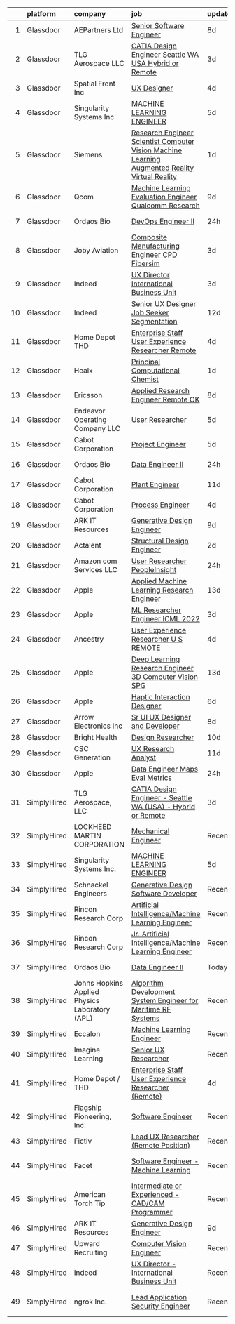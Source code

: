 

|    | platform    | company                                        | job                                                                                                                                                                                                                                                                                                                                                                                                                                                                                                                                                                                                                                                                                                                                                                                                                                                                                                                                                                                                                                                                                                                                                                                                                                                                                                                                                                                          | update_time   | location                    |
|---:|:------------|:-----------------------------------------------|:---------------------------------------------------------------------------------------------------------------------------------------------------------------------------------------------------------------------------------------------------------------------------------------------------------------------------------------------------------------------------------------------------------------------------------------------------------------------------------------------------------------------------------------------------------------------------------------------------------------------------------------------------------------------------------------------------------------------------------------------------------------------------------------------------------------------------------------------------------------------------------------------------------------------------------------------------------------------------------------------------------------------------------------------------------------------------------------------------------------------------------------------------------------------------------------------------------------------------------------------------------------------------------------------------------------------------------------------------------------------------------------------|:--------------|:----------------------------|
|  1 | Glassdoor   | AEPartners Ltd                                 | [Senior Software Engineer](https://www.glassdoor.com/partner/jobListing.htm?pos=103&ao=1110586&s=58&guid=000001829b1c5b79b7d31b1d0cd063a5&src=GD_JOB_AD&t=SR&vt=w&ea=1&cs=1_7706eeca&cb=1660459703493&jobListingId=1008055520626&cpc=59DF70BB7E75A6DF&jrtk=3-0-1gadhomt7j4ha801-1gadhomtrkltt800-be056f47ee7e339a--6NYlbfkN0DcOtN4F4E_UjiS2hsSSF-vmkygx0U8enHsl3WEE3ri6579Kh1XFWPZBmV5mne-bwlMKrEWTQ9ZJhgY5ZpGczhc_PkqVKZrJ2ptwIBEVOyNOge2Vof6Mggq3WddErudIkWk7mKkUp9FOBszdco-a3fa648d7B-fgsOF458Y_JGXx7xHkhUtE7291q_d6C4Nd9pY4tjZynYyMW4HOAmcQp8vCZVu-APIlBgsJXhH3qdhKIYkLeNGzMZD__IU7umpJZm_5osxagbJxJhKv5HscdB8Njsj6yC-9kaXHLSL3RGFN1h5cWls3S7joh1Ia5kJ4VQn_kpGUturO0rh7JIogpNLfJ0IJCC6Jq-taQXrx_3UsUcsc-9NdkwhEIMeRazlvjEMX4VKZIS8x-hzMEUGgEePRZvmng40FDnRoSajJIALLFAmSc1VCQzmRt8EjoTAxlYGHKDSUaJEDgnNq_nyA24rCZVK7hwRGwIIileiP4ntM0HayTK2ilOsTN8wH99v7NVHaO3UE7C9Vw%3D%3D)                                                                                                                                                                                                                                                                                                                                                                                                                                                                                                              | 8d            | Houston, TX                 |
|  2 | Glassdoor   | TLG Aerospace  LLC                             | [CATIA Design Engineer   Seattle WA  USA    Hybrid or Remote](https://www.glassdoor.com/partner/jobListing.htm?pos=101&ao=1110586&s=58&guid=000001829b1c5b79b7d31b1d0cd063a5&src=GD_JOB_AD&t=SR&vt=w&ea=1&cs=1_24f01c8e&cb=1660459703492&jobListingId=1008065865434&cpc=8A2751AE3750FD0B&jrtk=3-0-1gadhomt7j4ha801-1gadhomtrkltt800-0040c5469c466f80--6NYlbfkN0BKgzQyzTF1Q9mOsR1amaS-juVGLjHt5Cdom-gEF9y-xWqkDHxzYyAYpJ3zUcDhxz4Ucf0zofPiYoEIDmBTRbiOZ55wDGzQ3IoJ104kSJOEtv19uoBn6H2Uul8rVc9knP6AVoyemQZ36veN3QI-BZuLQyoIs5b6xvEs0rEnx54MoqeORBjUJloUumLEXEADN9ncIBoBwsd0CqnvTHanDb0aJw2b8FaWpX8Xoq25DgtoJCds9EKnwWTkhL4g8iJKoIe4KBH3hRUI4av9EoCd7y4O-N_osihpz-ePpc3TKLPbR2OOvysGYNUpSiHg0YckLbFtcJ7AbxByIvaRlXvFpP-VuLWfkijaWwBMp6lFfVcYuFiXUny0olIpWayIx4mmGj3DCxsT8bQdEiYUXWSQavT4QR820wBAVNbir3Su3giS12dgmUrUoYQj4LlMZr9snzcZ7ivAFrPiKX2ROiDoMcluGs1tj6jPNojTNtsMg_XpgFdvFv7T4OuaS5BmLkFRk7nOVfRTyhXG4Q%3D%3D)                                                                                                                                                                                                                                                                                                                                                                                                                                                                           | 3d            | Seattle, WA                 |
|  3 | Glassdoor   | Spatial Front  Inc                             | [UX Designer](https://www.glassdoor.com/partner/jobListing.htm?pos=114&ao=1136043&s=58&guid=000001829b1c5b79b7d31b1d0cd063a5&src=GD_JOB_AD&t=SR&vt=w&ea=1&cs=1_e29833e4&cb=1660459703494&jobListingId=1008063542038&jrtk=3-0-1gadhomt7j4ha801-1gadhomtrkltt800-03ef017a41aa4862-)                                                                                                                                                                                                                                                                                                                                                                                                                                                                                                                                                                                                                                                                                                                                                                                                                                                                                                                                                                                                                                                                                                            | 4d            | Remote                      |
|  4 | Glassdoor   | Singularity Systems Inc                        | [MACHINE LEARNING ENGINEER](https://www.glassdoor.com/partner/jobListing.htm?pos=102&ao=1110586&s=58&guid=000001829b1c5b79b7d31b1d0cd063a5&src=GD_JOB_AD&t=SR&vt=w&ea=1&cs=1_a72a90b7&cb=1660459703492&jobListingId=1008061183924&cpc=F45C15D234B746DE&jrtk=3-0-1gadhomt7j4ha801-1gadhomtrkltt800-7210eacefcc866b2--6NYlbfkN0CtwOkgDuej6vPfWODMxjOIyNEohQmdYMppGq8y8dOpBhDQGscm3dodQ8jwyPYAPvtMN8oOsFtAXeV00_JlJr2hexHfooBDObTkIixtocVIuly5mY_LhOoVsfT3yebNSuw3MixXazDBx5MNcje3IPzphM3oPK2w_zBOyGtydC8v00WH2tx7Qgl3pYOavSXSaCkg2q2jQWR1zzMp3F8nIyVS3L9-8u2uMHtx0X2LW69sPCsVu1gfNoAmUrPxqyW1f1mQD6v33BYX8myM5y2KaYwEUpjb4ko8z6VXuHGMYRoo91d070oTb75xQFnaznIutPkdaiTgp-_Fa9eGu-6Pjth9J88VeMwTze5A3rgklVqJr6660YSvOXL9eOwqB8lpmMX_3nFDX0nIulePBSTAP6U0JXOf7BorlH_PV5yhACbdPaO_QSknSDkp1XAyxcyLkpevAzwLnO8jzAXaA3Azxt8zxBB2NGozaUq7rL1YzdjNjKB9GoRH2KHLQwE1RQNKUaGZBcbCW3-Lmg%3D%3D)                                                                                                                                                                                                                                                                                                                                                                                                                                                                                                             | 5d            | Princeton, NJ               |
|  5 | Glassdoor   | Siemens                                        | [Research Engineer   Scientist  Computer Vision  Machine Learning  Augmented Reality   Virtual Reality](https://www.glassdoor.com/partner/jobListing.htm?pos=119&ao=1136043&s=58&guid=000001829b1c5b79b7d31b1d0cd063a5&src=GD_JOB_AD&t=SR&vt=w&cs=1_0092c022&cb=1660459703497&jobListingId=1008068126962&jrtk=3-0-1gadhomt7j4ha801-1gadhomtrkltt800-4a71327233e88ca6-)                                                                                                                                                                                                                                                                                                                                                                                                                                                                                                                                                                                                                                                                                                                                                                                                                                                                                                                                                                                                                       | 1d            | Princeton, NJ               |
|  6 | Glassdoor   | Qcom                                           | [Machine Learning Evaluation Engineer  Qualcomm Research](https://www.glassdoor.com/partner/jobListing.htm?pos=128&ao=1136043&s=58&guid=000001829b1c5b79b7d31b1d0cd063a5&src=GD_JOB_AD&t=SR&vt=w&cs=1_4c758ea4&cb=1660459703499&jobListingId=1008053405367&jrtk=3-0-1gadhomt7j4ha801-1gadhomtrkltt800-e31e39029997ac08-)                                                                                                                                                                                                                                                                                                                                                                                                                                                                                                                                                                                                                                                                                                                                                                                                                                                                                                                                                                                                                                                                     | 9d            | San Diego, CA               |
|  7 | Glassdoor   | Ordaos Bio                                     | [DevOps Engineer II](https://www.glassdoor.com/partner/jobListing.htm?pos=108&ao=1110586&s=58&guid=000001829b1c5b79b7d31b1d0cd063a5&src=GD_JOB_AD&t=SR&vt=w&cs=1_836af186&cb=1660459703493&jobListingId=1008069772497&cpc=FD1C1DA32C38CFA7&jrtk=3-0-1gadhomt7j4ha801-1gadhomtrkltt800-671fb5a155d598c3--6NYlbfkN0DG4ntHtB_rMsnfhgmnSvK2brktLme1L4SiDeJjQ-izrVOLqRJ5-yjEhSyAj73O13Q6PqClqupxeI4d1f3Ew64hUK-zThCSB6QScGbQF6OF21fym6AZiMYZgT9z3BsSRBeSmqfgAPLk2hMCrfS3hUdgolx2kLTCDlPauRzzyqgq4QiyjpDA7cVNIIWTS7QRAgLTk241mneBndQHpHbVmjGHb_FBCoCrb01_CFlrxdVSQBA9NFlEr7Ty_SWAvnl3hbk-Dcl4QbHrfZ8UJfvP1_tzYC_oAw4HhBhuZSKpmBCKA1No8rAENjB_aJLdTUtUWWkevejZkjRMnPDyiWMvlhMfL6gPGpi0ZrLKDHYPjoXCFD-4_etpVjWMV-fdssvXgknh3EZwaDxvQ0GTaz6IkJr7NMcaifPshIKSfb2m2UsgD4O3yQcLyVxV0uFZtrSNa-4NStOuF8EFDcQDqrAk7qdogakCdM46sSNsojAr_zhOBebE6GpQ-k7i2Xi17pfcmw2bI-bkFQgEVKAIfa_9D6-JmrwnRkr7ePHIAobqGdQ3fUlIK2gWpelOD9iJaH1BnaDcIabD6wm5CGQ80XAqNDaJ8EzUNxg6oEDApdxkxzavXp5BdtchxGJYmVEpknlE_HXGd-zrHR7531rMTVtngQbmNzdIW_6MTM3O9ksDB5Wz1J9cqjdqm2pn9_uQTXncQ2_vhyZV3xkxKa1fPx89jU96pIByZ5j9kR_ah7CHmTe1Sd6ZodaMGgPUrizJ1ZXsuN21XTMudiC1OeUjUJek0jis4UkILJGL_t-Iok_XvR1_S8y04iWAzuuq_dszmEu0n1PrJyjepPA72JOIfDMh99tC3q_ih1tWf37r-TEmxySVNa3pwV_r2UhqW3KPII8fgochHto2_4xUx_9d8O-J-y15wrZyDFRgi5BxRV6busV2GxviqCsvHVgyjyPSx0f1cqDA5BYrcchiFp-q6rbqDQQ9)                                                     | 24h           | New York, NY                |
|  8 | Glassdoor   | Joby Aviation                                  | [Composite Manufacturing Engineer   CPD Fibersim](https://www.glassdoor.com/partner/jobListing.htm?pos=122&ao=1136043&s=58&guid=000001829b1c5b79b7d31b1d0cd063a5&src=GD_JOB_AD&t=SR&vt=w&cs=1_442422f0&cb=1660459703498&jobListingId=1008065912832&jrtk=3-0-1gadhomt7j4ha801-1gadhomtrkltt800-7306a32ed2be1bfa-)                                                                                                                                                                                                                                                                                                                                                                                                                                                                                                                                                                                                                                                                                                                                                                                                                                                                                                                                                                                                                                                                             | 3d            | Marina, CA                  |
|  9 | Glassdoor   | Indeed                                         | [UX Director   International Business Unit](https://www.glassdoor.com/partner/jobListing.htm?pos=107&ao=1110586&s=58&guid=000001829b1c5b79b7d31b1d0cd063a5&src=GD_JOB_AD&t=SR&vt=w&cs=1_3c008ab2&cb=1660459703493&jobListingId=1008064793981&cpc=B076152010A3B66C&jrtk=3-0-1gadhomt7j4ha801-1gadhomtrkltt800-83c994506a5b7904--6NYlbfkN0CiRNM7CVr8YueLFKlzwbFWI0o7IjV438l4sVrvKZ0flpURU_mqoI8EbsK64YRr3ODu-8h7Ziiu6H8DRyUh-fCgefPVbobYL8Pb-_6nCRB8eJjoJuMYULuBYZmklPY7CyxQVsbWeA5pn0Rn0P1GtSeUtsxnQ099bmdHLcjqaC088RxaeaFNvPcKSRiIcS3Axpkc-1uORa_5mzHoKc2ZVKvhjW7Qbeb2aejkRRjAO909BkZFQlX1VTyzc_fJB8bDm79MnIFf1TcL4L5o5SOkbyzgmSDxtlUSqt7BwkDujNTWkS7sCsEK-MDOlAm0v5Z0_w2KdaLca99yEQeGH9eywVKocxjGF2SaD3aKZqvaqLKx9o6sDwah0JBfxW-SwSdNr4iZEUPZtt-MVIvGYW0FP_VfYyw0VgiQ4NIztTZXCr0IOTyFLiKIbHK7vbzBOkAYa2RAZ9b1e6x8E_H5GmjvOHsLAvdD1b0LqD8UFmqe2gX5beQAcoKKAWvKSIbLZg2z25P12FwgwZJz0Tf-68fTRZZv)                                                                                                                                                                                                                                                                                                                                                                                                                                                                                              | 3d            | New York, NY                |
| 10 | Glassdoor   | Indeed                                         | [Senior UX Designer  Job Seeker Segmentation](https://www.glassdoor.com/partner/jobListing.htm?pos=110&ao=1110586&s=58&guid=000001829b1c5b79b7d31b1d0cd063a5&src=GD_JOB_AD&t=SR&vt=w&cs=1_4b48021c&cb=1660459703494&jobListingId=1008045137917&cpc=AC285F3A3ECA6BB0&jrtk=3-0-1gadhomt7j4ha801-1gadhomtrkltt800-af48508456899348--6NYlbfkN0CiRNM7CVr8YueLFKlzwbFWI0o7IjV438l4sVrvKZ0flpURU_mqoI8EbsK64YRr3OBxamdZgdgkoza8v0a3MFieM377GjgT9XR7E3WLK0vRmBVo8F0ptwlr6nwM_zpcMnccqgRmHdyuwXmXoGaVEwdFkY6wK8aZ_mg6P3a0pju5CjYy_8HlE8jR_HieATOU9UssUFIhnxbL4r2mbREpkw4PuCWqSGJ85iUufCbFP-NMu51GbNE9RSmW_R_qrS34MM5OCr1t0JFltC7BjSK7bjEViFT-u7YiT1SmMRkfTES47OSXE3J3rK2qM5Y36_nJnadZhWBSvhRLJ7GcyFU8EtBbbV7xuJ9k3RXlzPw81AKv3WQZXTFK53F3Ag6Lzds1j7c5QU1iEYvFsImaMNHGC5dpRToe5--_Lfcpl1CAxmgOXjmQxZzdSi7LwoXAR1wpCbaohEqSAed5or8uUP9TMaa8ROzSDPBuyGZBhP8oqhFNzrVSbqKv2FTuYNyOVVfFvqAq-jx8dkgzDA1_ikVjrnJmhNCSCN-dvCY%3D)                                                                                                                                                                                                                                                                                                                                                                                                                                                                              | 12d           | Seattle, WA                 |
| 11 | Glassdoor   | Home Depot   THD                               | [Enterprise Staff User Experience Researcher  Remote ](https://www.glassdoor.com/partner/jobListing.htm?pos=129&ao=1136043&s=58&guid=000001829b1c5b79b7d31b1d0cd063a5&src=GD_JOB_AD&t=SR&vt=w&cs=1_eb474b67&cb=1660459703499&jobListingId=1008063577185&jrtk=3-0-1gadhomt7j4ha801-1gadhomtrkltt800-98841ea7cd005356-)                                                                                                                                                                                                                                                                                                                                                                                                                                                                                                                                                                                                                                                                                                                                                                                                                                                                                                                                                                                                                                                                        | 4d            | Atlanta, GA                 |
| 12 | Glassdoor   | Healx                                          | [Principal Computational Chemist](https://www.glassdoor.com/partner/jobListing.htm?pos=130&ao=1136043&s=58&guid=000001829b1c5b79b7d31b1d0cd063a5&src=GD_JOB_AD&t=SR&vt=w&ea=1&cs=1_9f6dc8d4&cb=1660459703499&jobListingId=1008068803410&jrtk=3-0-1gadhomt7j4ha801-1gadhomtrkltt800-7dfc143edf2ee09d-)                                                                                                                                                                                                                                                                                                                                                                                                                                                                                                                                                                                                                                                                                                                                                                                                                                                                                                                                                                                                                                                                                        | 1d            | Remote                      |
| 13 | Glassdoor   | Ericsson                                       | [Applied Research Engineer  Remote OK ](https://www.glassdoor.com/partner/jobListing.htm?pos=126&ao=1136043&s=58&guid=000001829b1c5b79b7d31b1d0cd063a5&src=GD_JOB_AD&t=SR&vt=w&cs=1_1da5a425&cb=1660459703499&jobListingId=1008056418648&jrtk=3-0-1gadhomt7j4ha801-1gadhomtrkltt800-a738decb98a04a21-)                                                                                                                                                                                                                                                                                                                                                                                                                                                                                                                                                                                                                                                                                                                                                                                                                                                                                                                                                                                                                                                                                       | 8d            | Plano, TX                   |
| 14 | Glassdoor   | Endeavor Operating Company  LLC                | [User Researcher](https://www.glassdoor.com/partner/jobListing.htm?pos=121&ao=1136043&s=58&guid=000001829b1c5b79b7d31b1d0cd063a5&src=GD_JOB_AD&t=SR&vt=w&cs=1_51a60bba&cb=1660459703498&jobListingId=1008060385314&jrtk=3-0-1gadhomt7j4ha801-1gadhomtrkltt800-77f36a4c45207d54-)                                                                                                                                                                                                                                                                                                                                                                                                                                                                                                                                                                                                                                                                                                                                                                                                                                                                                                                                                                                                                                                                                                             | 5d            | New York, NY                |
| 15 | Glassdoor   | Cabot Corporation                              | [Project Engineer](https://www.glassdoor.com/partner/jobListing.htm?pos=120&ao=1136043&s=58&guid=000001829b1c5b79b7d31b1d0cd063a5&src=GD_JOB_AD&t=SR&vt=w&cs=1_15ce610b&cb=1660459703497&jobListingId=1008061531769&jrtk=3-0-1gadhomt7j4ha801-1gadhomtrkltt800-949074bbe0e2c7ed-)                                                                                                                                                                                                                                                                                                                                                                                                                                                                                                                                                                                                                                                                                                                                                                                                                                                                                                                                                                                                                                                                                                            | 5d            | Carrollton, KY              |
| 16 | Glassdoor   | Ordaos Bio                                     | [Data Engineer II](https://www.glassdoor.com/partner/jobListing.htm?pos=106&ao=1110586&s=58&guid=000001829b1c5b79b7d31b1d0cd063a5&src=GD_JOB_AD&t=SR&vt=w&cs=1_4e8287d0&cb=1660459703493&jobListingId=1008069772532&cpc=7F6F94E2229B3AB5&jrtk=3-0-1gadhomt7j4ha801-1gadhomtrkltt800-a52e4f4e1b4705e6--6NYlbfkN0DG4ntHtB_rMsnfhgmnSvK2brktLme1L4SiDeJjQ-izrVOLqRJ5-yjEhSyAj73O13Q6PqClqupxeGeG-RRlaFEm2N2-zOAeczuccoK1YhQQ5XAx-kWA75mS1ghaY2n-Onk6LccoOQo4MSdOSkU5kOz9uNZ6TU69W7mk8WRdunDrmJhx_stfBsM2CzSJ2sRJlzSqTce---UhZOVGWa7bDWOAnfj6iDv3tveSo8dVl-l67zkutxxDLE-A4XVxbxJV-EYA689th7rFwQgQkhfra-Rb1lBj8ESTh59Iismfeii4yxJB6HxrBP_w8CTjSIPsUStdeLO6cbxrkyBdJ79ZFcNkMlFdS9RrjG_IN_ofH_jp-xr0sKRcpDUaLiVWAFOnD20OYRpE4DzkasWnDtLZwmG9iqK7bthkmLYftoD0RFcoGtOvUrfO7BVucuLOLLMN4I54tgPu1nDBIZTKA-3cwcs60bzVsck9__6PHmkOKJCGkotanj31Ie3LQlxh4kiwrRXKNpt9QeORXSqdDG_4qIBI55oMxh5NJWNfhVkGtl6lIkdp3rbvT6dYbLuTuv1GdyE_YS5FnQRX0eptx3LHupVo-FSdqf7ME1Db2zRQkqF-S6ZXaIUiUMKdAdvyHPlpfdDJfx_FMFQevX3AZJbHO9Siz5e6gtMlho4XWmBLrdLytx2oHveVI5mqPC-V4GY2RqADuybwWX1o-Csf840zMxqMBgDlG-fR8QTg1PmGFfFs1YyE4YMHCM_Vmrb79Kqlrhxud_wQrKcUPfT3rcThXLxZS7LDl6v6LmB_3rd0YGAC86R18mxCdy2RUJAmwBQImGtZ6zjn40YQngrQyzW_ZssP7iM0nwkImgARCZDnWBGsz1ACxhDrhyMqT693yXI8uZAW3pksMt-fy1P36GArfvqkpuUCIAo_aZ51JcssJ5sEvUCzKVC13NnTmbHJ3-pnSC8et60mm9zAIUojjJkTcQ_a)                                                       | 24h           | New York, NY                |
| 17 | Glassdoor   | Cabot Corporation                              | [Plant Engineer](https://www.glassdoor.com/partner/jobListing.htm?pos=124&ao=1136043&s=58&guid=000001829b1c5b79b7d31b1d0cd063a5&src=GD_JOB_AD&t=SR&vt=w&ea=1&cs=1_b14743fd&cb=1660459703498&jobListingId=1008047461935&jrtk=3-0-1gadhomt7j4ha801-1gadhomtrkltt800-2c7b7538a2449344-)                                                                                                                                                                                                                                                                                                                                                                                                                                                                                                                                                                                                                                                                                                                                                                                                                                                                                                                                                                                                                                                                                                         | 11d           | Midland, MI                 |
| 18 | Glassdoor   | Cabot Corporation                              | [Process Engineer](https://www.glassdoor.com/partner/jobListing.htm?pos=117&ao=1136043&s=58&guid=000001829b1c5b79b7d31b1d0cd063a5&src=GD_JOB_AD&t=SR&vt=w&cs=1_1e66d5ec&cb=1660459703494&jobListingId=1008063768473&jrtk=3-0-1gadhomt7j4ha801-1gadhomtrkltt800-0e72892da3ee5ccd-)                                                                                                                                                                                                                                                                                                                                                                                                                                                                                                                                                                                                                                                                                                                                                                                                                                                                                                                                                                                                                                                                                                            | 4d            | Tuscola, IL                 |
| 19 | Glassdoor   | ARK IT Resources                               | [Generative Design Engineer](https://www.glassdoor.com/partner/jobListing.htm?pos=115&ao=1136043&s=58&guid=000001829b1c5b79b7d31b1d0cd063a5&src=GD_JOB_AD&t=SR&vt=w&ea=1&cs=1_aeda2033&cb=1660459703494&jobListingId=1008053488799&jrtk=3-0-1gadhomt7j4ha801-1gadhomtrkltt800-968b136550eb3458-)                                                                                                                                                                                                                                                                                                                                                                                                                                                                                                                                                                                                                                                                                                                                                                                                                                                                                                                                                                                                                                                                                             | 9d            | Menlo Park, CA              |
| 20 | Glassdoor   | Actalent                                       | [Structural Design Engineer](https://www.glassdoor.com/partner/jobListing.htm?pos=109&ao=1110586&s=58&guid=000001829b1c5b79b7d31b1d0cd063a5&src=GD_JOB_AD&t=SR&vt=w&ea=1&cs=1_84911732&cb=1660459703494&jobListingId=1008067784537&cpc=32EE424DE2B657EB&jrtk=3-0-1gadhomt7j4ha801-1gadhomtrkltt800-1f6a228639f9e0cb--6NYlbfkN0ChYVx_I3yfZ_JDY3EFoivtqvi_stwnZ_kRt8Dowt_l_d1ydueao4NE-oUleRJ4yhgQ0-BJwKYZMwMuMKhpJerRD4haHoDbZnVcwegR2U4nt7xOTtxVdlBSEdCEgQszE3DcXgG1GsdO4oCyrlgTLjASoJGIbs1wrangK7qwz1cbtpSVap7k39mPsGdvnzuueAzlI67zCC8fw2s6c0PyRn3Irgi9TfWGe4OQvj_Mndh6e5PapiSyRHK_nbxbAgigKt9FHi5dv1Ga6X2Mw8zcY9RKY8Bsb9r6QGGmKvUAled_wylCmKzuQ2fdfW1QPeiTuMFKaNdWISj_dnY8EyfOnresvZygHd4pb38UUVLzLX7XJ7Q-UxT60T_DfXcFUxXiCovBT79XRG3C_cvfeyYsiRt7y325Ue7DPxwsAZvl6fUOph1qoES1PndQkT5jz6p8ClkQ1PxcodxE3dUuBw-hxaex0ZzC7lJhR1P-5a-wOwdp6AgrylUrqACze4eXGxpKqBjqiftxoOIPtfoM4p6RmEBKImWuSSic1Py9AhwIIlR17oUg_wE5gVAOzQ42NSv4aqwh-_WafPemzIpLa1qMrDtC4v0RiSFqQw27CGL2yI9o5wYri8EaCK2b6IX3-5yCEx-4yLv1H-5ktLN-3Vq_ptovqmh7HmqOLzb1jmVkgQWHLoaSgkYAV6ZENE-xw9hWUUjS4pEA7nZmyaHry8gos9lMZRoGkQ-DZPFIK3eI4l7Bl25C4ijGfN79WABwtss6ctyCchY_H0Z3tQwJh0-2V2rtmRmLUAiSM9SLrZVuYxDFBsqmOodeJNesnyTNVKf6riaKzGu1Dy56BPgjvVv11Gmq-dltrRF8MVEab2usgEHstwCFvvtCNPHCCNzWqUj3EdAAMMZz2RfxRspOKzOM7rVQ-98yYPi-dR24OKVcBdcaHWT48TTTUtQ8muMb8wq2OW3AJhObax2JdHNA9KYmCQWpPpcCW5MMXR8%3D)                          | 2d            | Ridley Park, PA             |
| 21 | Glassdoor   | Amazon com Services LLC                        | [User Researcher  PeopleInsight](https://www.glassdoor.com/partner/jobListing.htm?pos=116&ao=1136043&s=58&guid=000001829b1c5b79b7d31b1d0cd063a5&src=GD_JOB_AD&t=SR&vt=w&cs=1_3590995d&cb=1660459703494&jobListingId=1008069900162&jrtk=3-0-1gadhomt7j4ha801-1gadhomtrkltt800-b43c760616da6fc1-)                                                                                                                                                                                                                                                                                                                                                                                                                                                                                                                                                                                                                                                                                                                                                                                                                                                                                                                                                                                                                                                                                              | 24h           | Seattle, WA                 |
| 22 | Glassdoor   | Apple                                          | [Applied Machine Learning Research Engineer](https://www.glassdoor.com/partner/jobListing.htm?pos=104&ao=1110586&s=58&guid=000001829b1c5b79b7d31b1d0cd063a5&src=GD_JOB_AD&t=SR&vt=w&cs=1_bc45b96c&cb=1660459703493&jobListingId=1008040016952&cpc=32EE424DE2B657EB&jrtk=3-0-1gadhomt7j4ha801-1gadhomtrkltt800-80634c36c4f4b8fe--6NYlbfkN0BvKrLyj5gPmtZO9T8euul8TCxuuKNOtzRJOomxnwSEodTz2Bc-sPZl8WPllYOnI2jf4S4gHxb_xZ9S6tAcwRgiAvfl-FLhQWxMOk2aQ5WNRGZUF1RL6UTlOl9uoOZSsi_TYpJbJpWxkQB1ILyD6bDCnTL8Fy4LK8CPlQLejhrXiWJAfSpW-iND04px8pz-J1EWtdAwGeEpi0O9gCFhm9BYvm766koeCzta2cFst66nEY_JMuMIiWgWimb1ouYRSZ3sD4xw_rgpD6eM0Cm2q0ss0fxEA2KdcOWA1KE60KoquFN_4620_bE4HEu5kQQjd6gJWAHuKit0QYN3Pn7cJxt3yTKYHVVUfkEH8GaAQsKRfRNVfvv1GUnHJ8KbOn_5dZIu_-EIZP52i6f04uJFq8WFJ1yAxwAJD7C3Sv4g9IwYRscvI53cCxsuVIAlobSBWgMnjkgTUGxArt-IFTOfpDHbDzXwHxN6TEM1I1JM4Kza2ss28YOjG7xRIUJJnLHsgr9cKADujjAsxzJshBnSGbV9trF_Q81MLt4-vgGHMQigbJOjV8JtHz4AHTmZM9-M_-kxnaCcrWdEnf2eP8r0XFLrhz1DdBjq78d_dwmtysdmdTwAoiI0EMGc8tsPj09CW9Jt1uDmJ1MYUc78nXovvAedt64OEBbdn4ExgEVAtgzSvzkvWDUSHTYT51GDUNqfFV_JgclK54ApvEpbVdFA6JR1EYFW7zTzZ6pv1NSiVA1q53ngbOyXPEnEQTlucrGjGmBBZ13tgqM5EL-zdYTJZFO6BhFMath8-iET244vOvnjOmzt6gvSJBiJ0IsIv2YfOflw9OLuayAyK4V22qyr_4JiNqTRYd1nPQjdAFKD2UBuMkmqyqjaRNWzVGMOijU8IX-ntdAZ2VcQc_qgVEDKjTAbn_v3UznzPF-m_QSx2Mi9vTpZeiIf2l9lN1qBhdHtLVv4a0fDfQ5JnwSyge4NYEPNm39XhoklV50ABXaL-gfifw%3D%3D) | 13d           | San Diego, CA               |
| 23 | Glassdoor   | Apple                                          | [ML Researcher   Engineer  ICML 2022 ](https://www.glassdoor.com/partner/jobListing.htm?pos=111&ao=1136043&s=58&guid=000001829b1c5b79b7d31b1d0cd063a5&src=GD_JOB_AD&t=SR&vt=w&cs=1_5760d438&cb=1660459703494&jobListingId=1008066264173&jrtk=3-0-1gadhomt7j4ha801-1gadhomtrkltt800-44326edd8796c668-)                                                                                                                                                                                                                                                                                                                                                                                                                                                                                                                                                                                                                                                                                                                                                                                                                                                                                                                                                                                                                                                                                        | 3d            | Cupertino, CA               |
| 24 | Glassdoor   | Ancestry                                       | [User Experience Researcher  U S  REMOTE ](https://www.glassdoor.com/partner/jobListing.htm?pos=125&ao=1136043&s=58&guid=000001829b1c5b79b7d31b1d0cd063a5&src=GD_JOB_AD&t=SR&vt=w&cs=1_2813dace&cb=1660459703499&jobListingId=1008063126234&jrtk=3-0-1gadhomt7j4ha801-1gadhomtrkltt800-1a1feafe4f36a89e-)                                                                                                                                                                                                                                                                                                                                                                                                                                                                                                                                                                                                                                                                                                                                                                                                                                                                                                                                                                                                                                                                                    | 4d            | San Francisco, CA           |
| 25 | Glassdoor   | Apple                                          | [Deep Learning Research Engineer  3D Computer Vision   SPG](https://www.glassdoor.com/partner/jobListing.htm?pos=113&ao=1136043&s=58&guid=000001829b1c5b79b7d31b1d0cd063a5&src=GD_JOB_AD&t=SR&vt=w&cs=1_e85e00a1&cb=1660459703494&jobListingId=1008042613473&jrtk=3-0-1gadhomt7j4ha801-1gadhomtrkltt800-f7150ef33d2e42fe-)                                                                                                                                                                                                                                                                                                                                                                                                                                                                                                                                                                                                                                                                                                                                                                                                                                                                                                                                                                                                                                                                   | 13d           | Cupertino, CA               |
| 26 | Glassdoor   | Apple                                          | [Haptic Interaction Designer](https://www.glassdoor.com/partner/jobListing.htm?pos=118&ao=1136043&s=58&guid=000001829b1c5b79b7d31b1d0cd063a5&src=GD_JOB_AD&t=SR&vt=w&cs=1_bca74776&cb=1660459703497&jobListingId=1008059355189&jrtk=3-0-1gadhomt7j4ha801-1gadhomtrkltt800-dc6ebfcb211a61cf-)                                                                                                                                                                                                                                                                                                                                                                                                                                                                                                                                                                                                                                                                                                                                                                                                                                                                                                                                                                                                                                                                                                 | 6d            | Cupertino, CA               |
| 27 | Glassdoor   | Arrow Electronics  Inc                         | [Sr UI UX Designer and Developer](https://www.glassdoor.com/partner/jobListing.htm?pos=105&ao=1110586&s=58&guid=000001829b1c5b79b7d31b1d0cd063a5&src=GD_JOB_AD&t=SR&vt=w&cs=1_4a9183e9&cb=1660459703493&jobListingId=1008056065824&cpc=8507CEB59E1C6AFB&jrtk=3-0-1gadhomt7j4ha801-1gadhomtrkltt800-1444c4ee32183472--6NYlbfkN0DU7nQRDbH4s4aLIJcXdF8O4sVsxvpk95xASanc1ljvNVyXZw4Rjv6EyseQPZ-6KT6Imik48nOYEMNh5jzaNawvdzWucjyNcpt00ve8rMKpTHQGe59eMWrvrv871yhsdSHGN_68ncHJd82Q--bgXh8Lz0iTjie70WZvmT66znNoLcKiDYI195ruUaz5c2BFzM8z7ayRpE820wdCzD2KQ1SUtLkqcfyas6vIksTJae1u6PsY62fpyOwX-HsPvk-j3AQzq6yRW9bmNtII9I4jaOx4qtzg8NgaEzrqMd9vhBmxtCADMEVknIZ_th9PZ5wSqP6qUwk9w5ZDu59j2eCTNP02h8u5Ot19RK1WREf8ZMZy0QbkPHvAj5xciYoz9MaSRfD1jK6TplSzvjRgB-02Hz1h6BSAyho3Y7xMavklov6advKri9c_K0Q9zAej8TQffBf-Yvrr4u40unme5LF0v4n6-e34eVcJDtl0a2sSk1oVteQBHluybSJvmXNDYpwUdpiNNnNNPZsP4VhLizx4fICE_KiPeH_OvFVDAtsBWwchTTx13nlXUD44d6dhPqJkxrU%3D)                                                                                                                                                                                                                                                                                                                                                                                                                                                          | 8d            | Wallingford, CT             |
| 28 | Glassdoor   | Bright Health                                  | [Design Researcher](https://www.glassdoor.com/partner/jobListing.htm?pos=123&ao=1136043&s=58&guid=000001829b1c5b79b7d31b1d0cd063a5&src=GD_JOB_AD&t=SR&vt=w&cs=1_1b39f6d0&cb=1660459703498&jobListingId=1008049828200&jrtk=3-0-1gadhomt7j4ha801-1gadhomtrkltt800-43cfca78f4ff2ec1-)                                                                                                                                                                                                                                                                                                                                                                                                                                                                                                                                                                                                                                                                                                                                                                                                                                                                                                                                                                                                                                                                                                           | 10d           | Austin, TX                  |
| 29 | Glassdoor   | CSC Generation                                 | [UX Research Analyst](https://www.glassdoor.com/partner/jobListing.htm?pos=127&ao=1136043&s=58&guid=000001829b1c5b79b7d31b1d0cd063a5&src=GD_JOB_AD&t=SR&vt=w&ea=1&cs=1_1dfbb4fd&cb=1660459703499&jobListingId=1008048415916&jrtk=3-0-1gadhomt7j4ha801-1gadhomtrkltt800-235d36f01d85a177-)                                                                                                                                                                                                                                                                                                                                                                                                                                                                                                                                                                                                                                                                                                                                                                                                                                                                                                                                                                                                                                                                                                    | 11d           | Remote                      |
| 30 | Glassdoor   | Apple                                          | [Data Engineer  Maps Eval Metrics](https://www.glassdoor.com/partner/jobListing.htm?pos=112&ao=1136043&s=58&guid=000001829b1c5b79b7d31b1d0cd063a5&src=GD_JOB_AD&t=SR&vt=w&cs=1_baf40277&cb=1660459703494&jobListingId=1008070096056&jrtk=3-0-1gadhomt7j4ha801-1gadhomtrkltt800-3736d4ec03fcf68a-)                                                                                                                                                                                                                                                                                                                                                                                                                                                                                                                                                                                                                                                                                                                                                                                                                                                                                                                                                                                                                                                                                            | 24h           | Cupertino, CA               |
| 31 | SimplyHired | TLG Aerospace, LLC                             | [CATIA Design Engineer - Seattle WA (USA) - Hybrid or Remote](https://www.simplyhired.com/job/Jkg1RKmC1DKiU6rumdrIlcicjCprrSiROXt1nxT4zbvjet48dc7HPg?q=generative+engineer)                                                                                                                                                                                                                                                                                                                                                                                                                                                                                                                                                                                                                                                                                                                                                                                                                                                                                                                                                                                                                                                                                                                                                                                                                  | 3d            | Seattle, WA                 |
| 32 | SimplyHired | LOCKHEED MARTIN CORPORATION                    | [Mechanical Engineer](https://www.simplyhired.com/job/DrdYSViEOJmm8VeD-CAIA2QkqGdQTsm45767GHFQXICe0v2HYKc4dg?q=generative+engineer)                                                                                                                                                                                                                                                                                                                                                                                                                                                                                                                                                                                                                                                                                                                                                                                                                                                                                                                                                                                                                                                                                                                                                                                                                                                          | Recently      | Liverpool, NY               |
| 33 | SimplyHired | Singularity Systems Inc.                       | [MACHINE LEARNING ENGINEER](https://www.simplyhired.com/job/7MeMHw5Syn-GO3asTMk9cS2Q_nsodF8EGC3wH8FhLNKbyI4L3ygniw?q=generative+engineer)                                                                                                                                                                                                                                                                                                                                                                                                                                                                                                                                                                                                                                                                                                                                                                                                                                                                                                                                                                                                                                                                                                                                                                                                                                                    | 5d            | Princeton, NJ               |
| 34 | SimplyHired | Schnackel Engineers                            | [Generative Design Software Developer](https://www.simplyhired.com/job/KE0-EPFCtTp8eniWTTdVA6iqehRWfXqNBvdE0wHECgCONieSBqtj5A?q=generative+engineer)                                                                                                                                                                                                                                                                                                                                                                                                                                                                                                                                                                                                                                                                                                                                                                                                                                                                                                                                                                                                                                                                                                                                                                                                                                         | Recently      | Omaha, NE                   |
| 35 | SimplyHired | Rincon Research Corp                           | [Artificial Intelligence/Machine Learning Engineer](https://www.simplyhired.com/job/2Vj41ii4IpnCvd1Bdiumvfq3IoROFfEV1nJ1iVSccd5ZuX_1BZ6Kqg?q=generative+engineer)                                                                                                                                                                                                                                                                                                                                                                                                                                                                                                                                                                                                                                                                                                                                                                                                                                                                                                                                                                                                                                                                                                                                                                                                                            | Recently      | Centennial, CO +3 locations |
| 36 | SimplyHired | Rincon Research Corp                           | [Jr. Artificial Intelligence/Machine Learning Engineer](https://www.simplyhired.com/job/Yzv6jPEP7zE7_ZonJrqq1cjJCgndo2RkVZHWRnUDQp3KRVrmx248ag?q=generative+engineer)                                                                                                                                                                                                                                                                                                                                                                                                                                                                                                                                                                                                                                                                                                                                                                                                                                                                                                                                                                                                                                                                                                                                                                                                                        | Recently      | Centennial, CO +3 locations |
| 37 | SimplyHired | Ordaos Bio                                     | [Data Engineer II](https://www.simplyhired.com/job/KxVz1xnx8mbKp1n18p4071-yXXmTIIS3D0xUNsvJ0NRxb1NLBoo72w?q=generative+engineer)                                                                                                                                                                                                                                                                                                                                                                                                                                                                                                                                                                                                                                                                                                                                                                                                                                                                                                                                                                                                                                                                                                                                                                                                                                                             | Today         | New York, NY                |
| 38 | SimplyHired | Johns Hopkins Applied Physics Laboratory (APL) | [Algorithm Development System Engineer for Maritime RF Systems](https://www.simplyhired.com/job/BFnJVGGcmbevy7Wk4pFcC4iRnde_7AZCu5hMq5IQGXmhaT2I87kpQw?q=generative+engineer)                                                                                                                                                                                                                                                                                                                                                                                                                                                                                                                                                                                                                                                                                                                                                                                                                                                                                                                                                                                                                                                                                                                                                                                                                | Recently      | Laurel, MD                  |
| 39 | SimplyHired | Eccalon                                        | [Machine Learning Engineer](https://www.simplyhired.com/job/z37uoA-U33Yd-ECAlgHqimqFhz1a0M0aWF3E7t3aMoFC0STzAjRntA?q=generative+engineer)                                                                                                                                                                                                                                                                                                                                                                                                                                                                                                                                                                                                                                                                                                                                                                                                                                                                                                                                                                                                                                                                                                                                                                                                                                                    | Recently      | Hanover, MD                 |
| 40 | SimplyHired | Imagine Learning                               | [Senior UX Researcher](https://www.simplyhired.com/job/qFRgrGfsrFFNU2hM1kKwXH_zTFsWUjXzDKMK_XgxunTvdk4NYRwbHw?q=generative+engineer)                                                                                                                                                                                                                                                                                                                                                                                                                                                                                                                                                                                                                                                                                                                                                                                                                                                                                                                                                                                                                                                                                                                                                                                                                                                         | Recently      | United States               |
| 41 | SimplyHired | Home Depot / THD                               | [Enterprise Staff User Experience Researcher (Remote)](https://www.simplyhired.com/job/_6KA6Ot2RbO-Q2l_ypsqbXJEK-0kimHl75gHRJhJiBF8iWuwC5lLew?q=generative+engineer)                                                                                                                                                                                                                                                                                                                                                                                                                                                                                                                                                                                                                                                                                                                                                                                                                                                                                                                                                                                                                                                                                                                                                                                                                         | 4d            | Atlanta, GA                 |
| 42 | SimplyHired | Flagship Pioneering, Inc.                      | [Software Engineer](https://www.simplyhired.com/job/FDPA63ZfQsNl01Mw4jN2tkBhdOG8oq02K_VT1OAundZ58idXougfWg?q=generative+engineer)                                                                                                                                                                                                                                                                                                                                                                                                                                                                                                                                                                                                                                                                                                                                                                                                                                                                                                                                                                                                                                                                                                                                                                                                                                                            | Recently      | Somerville, MA              |
| 43 | SimplyHired | Fictiv                                         | [Lead UX Researcher (Remote Position)](https://www.simplyhired.com/job/rBme7CAXgVXjsuVmZvGSQxQPIbE4G74eJTNlp7r08T6OZmJvZhmlXw?q=generative+engineer)                                                                                                                                                                                                                                                                                                                                                                                                                                                                                                                                                                                                                                                                                                                                                                                                                                                                                                                                                                                                                                                                                                                                                                                                                                         | Recently      | Seattle, WA                 |
| 44 | SimplyHired | Facet                                          | [Software Engineer - Machine Learning](https://www.simplyhired.com/job/rRl7LpYqGiIowLAwzbrNzMgXtXTFbKgtp-z9fo66PKEqX4Q6nYlO_w?q=generative+engineer)                                                                                                                                                                                                                                                                                                                                                                                                                                                                                                                                                                                                                                                                                                                                                                                                                                                                                                                                                                                                                                                                                                                                                                                                                                         | Recently      | San Francisco, CA           |
| 45 | SimplyHired | American Torch Tip                             | [Intermediate or Experienced - CAD/CAM Programmer](https://www.simplyhired.com/job/ifV5vJ5oIJ-RFxVjcNkr2FGqpGsMGx_xuALRe694-z420ejluC13oA?q=generative+engineer)                                                                                                                                                                                                                                                                                                                                                                                                                                                                                                                                                                                                                                                                                                                                                                                                                                                                                                                                                                                                                                                                                                                                                                                                                             | Recently      | Bradenton, FL               |
| 46 | SimplyHired | ARK IT Resources                               | [Generative Design Engineer](https://www.simplyhired.com/job/Yauzve8nG53xqCQY27Ido0vxH0NjdA2KQTIo9ho96DQeiSofu3DRNg?q=generative+engineer)                                                                                                                                                                                                                                                                                                                                                                                                                                                                                                                                                                                                                                                                                                                                                                                                                                                                                                                                                                                                                                                                                                                                                                                                                                                   | 9d            | Menlo Park, CA              |
| 47 | SimplyHired | Upward Recruiting                              | [Computer Vision Engineer](https://www.simplyhired.com/job/rkCRw4L7zZyIjOI7zDuN7ivicgLG8hqhk8yOpjOy7-yVCSDmzkL6ow?q=generative+engineer)                                                                                                                                                                                                                                                                                                                                                                                                                                                                                                                                                                                                                                                                                                                                                                                                                                                                                                                                                                                                                                                                                                                                                                                                                                                     | Recently      | Remote                      |
| 48 | SimplyHired | Indeed                                         | [UX Director - International Business Unit](https://www.simplyhired.com/job/YMq3hgLHev26UM-kzSgMsFmXAHBj6GBT3S-_xCePCagDK8n8wcNh5A?q=generative+engineer)                                                                                                                                                                                                                                                                                                                                                                                                                                                                                                                                                                                                                                                                                                                                                                                                                                                                                                                                                                                                                                                                                                                                                                                                                                    | Recently      | United States               |
| 49 | SimplyHired | ngrok Inc.                                     | [Lead Application Security Engineer](https://www.simplyhired.com/job/VVWXWpm_gu4afwlC58AoeTxk8C4bjqCyPnjguLcwwJPELOdO0Lq8dQ?q=generative+engineer)                                                                                                                                                                                                                                                                                                                                                                                                                                                                                                                                                                                                                                                                                                                                                                                                                                                                                                                                                                                                                                                                                                                                                                                                                                           | Recently      | San Francisco, CA           |